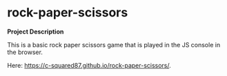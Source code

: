 # rock-paper-scissors

**Project Description**

This is a basic rock paper scissors game that is played in the JS console in the browser.

Here: https://c-squared87.github.io/rock-paper-scissors/.

